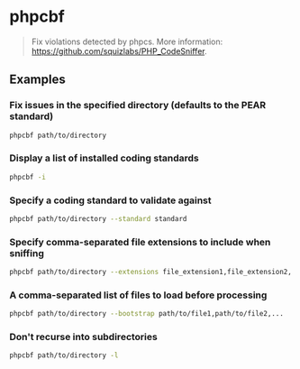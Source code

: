 # phpcbf

> Fix violations detected by phpcs. More information: <https://github.com/squizlabs/PHP_CodeSniffer>.

## Examples

### Fix issues in the specified directory (defaults to the PEAR standard)

```bash
phpcbf path/to/directory
```

### Display a list of installed coding standards

```bash
phpcbf -i
```

### Specify a coding standard to validate against

```bash
phpcbf path/to/directory --standard standard
```

### Specify comma-separated file extensions to include when sniffing

```bash
phpcbf path/to/directory --extensions file_extension1,file_extension2,...
```

### A comma-separated list of files to load before processing

```bash
phpcbf path/to/directory --bootstrap path/to/file1,path/to/file2,...
```

### Don't recurse into subdirectories

```bash
phpcbf path/to/directory -l
```
